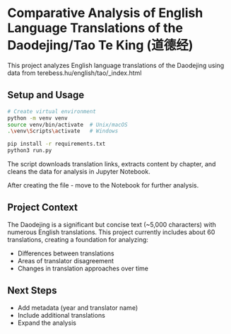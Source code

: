 # Comparative Analysis of English Language Translations of the Daodejing/Tao Te King (道德经)

This project analyzes English language translations of the Daodejing using data from terebess.hu/english/tao/_index.html

## Setup and Usage
```bash
# Create virtual environment
python -m venv venv
source venv/bin/activate  # Unix/macOS
.\venv\Scripts\activate   # Windows

pip install -r requirements.txt
python3 run.py
```

The script downloads translation links, extracts content by chapter, and cleans the data for analysis in Jupyter Notebook.

After creating the file - move to the Notebook for further analysis.

## Project Context
The Daodejing is a significant but concise text (~5,000 characters) with numerous English translations. This project currently includes about 60 translations, creating a foundation for analyzing:
- Differences between translations
- Areas of translator disagreement
- Changes in translation approaches over time

## Next Steps
- Add metadata (year and translator name)
- Include additional translations
- Expand the analysis
